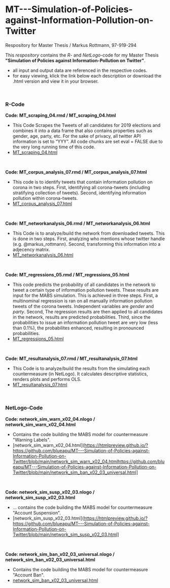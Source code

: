 # MT---Simulation-of-Policies-against-Information-Pollution-on-Twitter
Respository for Master Thesis / Markus Rottmann, 97-919-294

This _respository_ contains the _R_- and _NetLogo_-code for my Master Thesis **"Simulation of Policies against Information-Pollution on Twitter"**.
+ all input and output data are referenced in the respective codes. 
+ for easy viewing, klick the link below each description or download the .html version and view it in your browser.


&nbsp;

### R-Code
**Code: MT_scraping_04.rmd / MT_scraping_04.html**
+ This Code Scrapes the Tweets of all candidates for 2019 elections and combines it into a data frame that also contains properties such as gender, age, party, etc. For the sake of privacy, all twitter API information is set to “YYY”. All code chunks are set eval = FALSE due to the very long running time of this code.
+ [MT_scraping_04.html](https://htmlpreview.github.io/?https://github.com/blueapu/MT---Simulation-of-Policies-against-Information-Pollution-on-Twitter/blob/main/MT_scraping_04.html)

&nbsp;

**Code: MT_corpus_analysis_07.rmd / MT_corpus_analysis_07.html**
+ This code is to identify tweets that contain information pollution on corona in two steps. First, identifying all corona-tweets (including stratifying collection of tweets). Second, identifying information pollution within corona-tweets.
+ [MT_corpus_analysis_07.html](https://htmlpreview.github.io/?https://github.com/blueapu/MT---Simulation-of-Policies-against-Information-Pollution-on-Twitter/blob/main/MT_corpusanalysis_07.html)

&nbsp;

**Code: MT_networkanalysis_06.rmd / MT_networkanalysis_06.html**
+ This Code is to analyze/build the network from downloaded tweets. This is done in two steps. First, analyzing who mentions whose twitter handle (e.g. @markus_rottmann). Second, transforming this information into a adjecency matrix.
+ [MT_networkanalysis_06.html](https://htmlpreview.github.io/?https://github.com/blueapu/MT---Simulation-of-Policies-against-Information-Pollution-on-Twitter/blob/main/MT_networkanalysis_06.html)


&nbsp;

**Code: MT_regressions_05.rmd / MT_regressions_05.html**
+ This code predicts the probability of all candidates in the network to tweet a certain type of information pollution tweets. These results are input for the MABS simulation. This is achieved in three steps. First, a multinominal regression is ran on all manually information pollution tweets of the corona tweets. Independent variables are _gender_ and _party_. Second, The regression results are then applied to all candidates in the network, results are predicted probabilities. Third, since the probabilities to issue an information pollution tweet are very low (less than 0.1%), the probabilites enhanced, resulting in pronounced probabilities.
+ [MT_regressions_05.html](https://htmlpreview.github.io/?https://github.com/blueapu/MT---Simulation-of-Policies-against-Information-Pollution-on-Twitter/blob/main/MT_regressions_05.html)

&nbsp;

**Code: MT_resultanalysis_07.rmd / MT_resultanalysis_07.html**
+ This Code is to analyze/build the results from the simulating each countermeasure (in NetLogo). It calculates descriptive statistics, renders plots and performs OLS. 
+ [MT_resultanalysis_07.html](https://htmlpreview.github.io/?https://github.com/blueapu/MT---Simulation-of-Policies-against-Information-Pollution-on-Twitter/blob/main/MT_resultanalysis_07.html)

&nbsp;

### NetLogo-Code
**Code: network_sim_warn_x02_04.nlogo / network_sim_warn_x02_04.html**
+ Contains the code building the MABS model for countermeasure "Warning Labels".
+ [network_sim_warn_x02_04.html](https://htmlpreview.github.io/?https://github.com/blueapu/MT---Simulation-of-Policies-against-Information-Pollution-on-Twitter/blob/main/network_sim_warn_x02_04.htmlhttps://github.com/blueapu/MT---Simulation-of-Policies-against-Information-Pollution-on-Twitter/blob/main/network_sim_ban_x02_03_universal.html]

&nbsp;

**Code: network_sim_susp_x02_03.nlogo / network_sim_susp_x02_03.html**
+ ... contains the code building the MABS model for countermeasure "Account Suspension".
+ [network_sim_susp_x02_03.html](https://htmlpreview.github.io/?https://github.com/blueapu/MT---Simulation-of-Policies-against-Information-Pollution-on-Twitter/blob/main/network_sim_susp_x02_03.html]

&nbsp;

**Code: network_sim_ban_x02_03_universal.nlogo / network_sim_ban_x02_03_universal.html**
+ Contains the code building the MABS model for countermeasure "Account Ban".
+ [network_sim_ban_x02_03_universal.html](https://htmlpreview.github.io/?https://github.com/blueapu/MT---Simulation-of-Policies-against-Information-Pollution-on-Twitter/blob/main/network_sim_ban_x02_03_universal.html)

